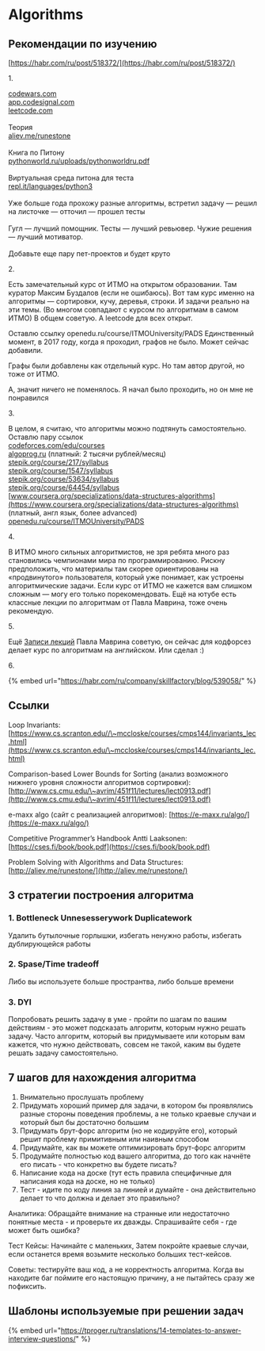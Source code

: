 # Algorithms

## Рекомендации по изучению

[https://habr.com/ru/post/518372/](https://habr.com/ru/post/518372/)

1\.

 [codewars.com](https://codewars.com)\
[app.codesignal.com](https://app.codesignal.com)\
[leetcode.com](https://leetcode.com)\
\
Теория\
[aliev.me/runestone](http://aliev.me/runestone/)\
\
Книга по Питону\
[pythonworld.ru/uploads/pythonworldru.pdf](https://pythonworld.ru/uploads/pythonworldru.pdf)\
\
Виртуальная среда питона для теста\
[repl.it/languages/python3](https://repl.it/languages/python3)\
\
Уже больше года прохожу разные алгоритмы, встретил задачу — решил на листочке — отточил — прошел тесты\
\
Гугл — лучший помощник. Тесты — лучший ревьювер. Чужие решения — лучший мотиватор.\
\
Добавьте еще пару пет-проектов и будет круто

2\.

Есть замечательный курс от ИТМО на открытом образовании. Там куратор Максим Буздалов (если не ошибаюсь). Вот там курс именно на алгоритмы — сортировки, кучу, деревья, строки. И задачи реально на эти темы. (Во многом совпадают с курсом по алгоритмам в самом ИТМО) В общем советую. А leetcode для всех открыт.

Оставлю ссылку openedu.ru/course/ITMOUniversity/PADS Единственный момент, в 2017 году, когда я проходил, графов не было. Может сейчас добавили.

Графы были добавлены как отдельный курс. Но там автор другой, но тоже от ИТМО.

А, значит ничего не поменялось. Я начал было проходить, но он мне не понравился

3\.

 В целом, я считаю, что алгоритмы можно подтянуть самостоятельно.\
Оставлю пару ссылок\
[codeforces.com/edu/courses](https://codeforces.com/edu/courses)\
[algoprog.ru](http://algoprog.ru) (платный: 2 тысячи рублей/месяц)\
[stepik.org/course/217/syllabus](https://stepik.org/course/217/syllabus)\
[stepik.org/course/1547/syllabus](https://stepik.org/course/1547/syllabus)\
[stepik.org/course/53634/syllabus](https://stepik.org/course/53634/syllabus)\
[stepik.org/course/64454/syllabus](https://stepik.org/course/64454/syllabus)\
[www.coursera.org/specializations/data-structures-algorithms](https://www.coursera.org/specializations/data-structures-algorithms) (платный, англ язык, более advanced)\
[openedu.ru/course/ITMOUniversity/PADS](https://openedu.ru/course/ITMOUniversity/PADS/)

4\. 

В ИТМО много сильных алгоритмистов, не зря ребята много раз становились чемпионами мира по программированию. Рискну предположить, что материалы там скорее ориентированы на «продвинутого» пользователя, который уже понимает, как устроены алгоритмические задачи. Если курс от ИТМО не кажется вам слишком сложным — могу его только порекомендовать. Ещё на ютубе есть классные лекции по алгоритмам от Павла Маврина, тоже очень рекомендую.

5\.

 Ещё [Записи лекций](https://vk.com/mavrinlectures) Павла Маврина советую, он сейчас для кодфорсез делает курс по алгоритмам на английском. Или сделал :)

6\.

{% embed url="https://habr.com/ru/company/skillfactory/blog/539058/" %}



## Ссылки

Loop Invariants: [https://www.cs.scranton.edu//\~mccloske/courses/cmps144/invariants_lec.html](https://www.cs.scranton.edu/\~mccloske/courses/cmps144/invariants_lec.html)

Comparison-based Lower Bounds for Sorting (анализ возможного нижнего уровня сложности алгоритмов сортировки): [http://www.cs.cmu.edu/\~avrim/451f11/lectures/lect0913.pdf](http://www.cs.cmu.edu/\~avrim/451f11/lectures/lect0913.pdf)

e-maxx algo (сайт с реализацией алгоритмов): [https://e-maxx.ru/algo/](https://e-maxx.ru/algo/)

Competitive Programmer’s Handbook Antti Laaksonen: [https://cses.fi/book/book.pdf](https://cses.fi/book/book.pdf)

Problem Solving with Algorithms and Data Structures: [http://aliev.me/runestone/](http://aliev.me/runestone/)

## 3 стратегии построения алгоритма

### 1. Bottleneck Unnesesserywork Duplicatework

Удалить бутылочные горлышки, избегать ненужно работы, избегать дублирующейся работы

### 2. Spase/Time tradeoff

Либо вы используете больше пространтва, либо больше времени

### 3. DYI

Попробовать решить задачу в уме - пройти по шагам по вашим действиям - это может подсказать алгоритм, которым нужно решать задачу. Часто алгоритм, который вы придумываете или которым вам кажется, что нужно действовать, совсем не такой, каким вы будете решать задачу самостоятельно.

## 7 шагов для нахождения алгоритма

1. Внимательно прослушать проблему
2. Придумать хороший пример для задачи, в котором бы проявлялись разные стороны поведения проблемы, а не только краевые случаи и который был бы достаточно большим
3. Придумать брут-форс алгоритм (но не кодируйте его), который решит проблему примитивным или наивным способом
4. Придумайте, как вы можете оптимизировать брут-форс алгоритм
5. Продумайте полностью код вашего алгоритма, до того как начнёте его писать - что конкретно вы будете писать?
6. Написание кода на доске (тут есть правила специфичные для написания кода на доске, но не только)
7. Тест - идите по коду линия за линией и думайте - она действительно делает то что должна и делает это правильно?

Аналитика: Обращайте внимание на странные или недостаточно понятные места - и проверьте их дважды. Спрашивайте себя - где может быть ошибка?

Тест Кейсы: Начинайте с маленьких, Затем покройте краевые случаи, если останется время возьмите несколько больших тест-кейсов.

Советы: тестируйте ваш код, а не корректность алгоритма. Когда вы находите баг поймите его настоящую причину, а не пытайтесь сразу же пофиксить.

## Шаблоны используемые при решении задач

{% embed url="https://tproger.ru/translations/14-templates-to-answer-interview-questions/" %}

